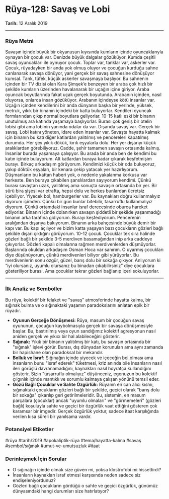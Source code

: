 # Rüya-128: Savaş ve Lobi
**Tarih:** 12 Aralık 2019

---
### Rüya Metni

Savaşın içinde büyük bir okyanusun kıyısında kumların içinde oyuncaklarıyla oynayan bir çocuk var. Denizde büyük dalgalar gözüküyor. Kumda çeşitli savaş oyuncakları ile oynuyor çocuk. Toplar var, tanklar var, askerler var. Çocuk, rüyadayken bir anda yok olmuş oluyor ve çocuğun kurduğu sahne canlanarak savaşa dönüyor, yani gerçek bir savaş sahnesine dönüşüyor kumsal. Tank, tüfek, küçük askerler savaşmaya başlıyor. Bu sahnenin içinden bir TV dizisi olan Kara Şimşek’e benzeyen bir araba çok hızlı bir şekilde kumların üzerinden havalanarak bir uçağın içine giriyor. Araba oyuncak boyutlarında fakat uçak gerçek boyutunda. Arabanın içinden, nasıl oluyorsa, onlarca insan gözüküyor. Arabanın içindeyse kötü insanlar var. Uçağın içinden kendilerini bir anda dünyanın başka bir yerinde, yüksek, metruk, yıkık bir binanın içindeki bir katta buluyorlar. Kendileri oyuncak formlarından çıkıp normal boyutlara geliyorlar. 10-15 katlı eski bir binanın unutulmuş ara katında yaşamaya başlıyorlar. Burası çok geniş bir otelin lobisi gibi ama lobinin yanında odalar da var. Dışarıda savaş var. Gerçek bir savaş. Lobi katını yöneten, idare eden insanlar var. Savaşta hayatta kalmak için binanın bu katı diğer katlardan yalıtılmış ve pencereleri kapatılmış durumda. Her şey yıkık dökük, kırık eşyalarla dolu. Her yer dışarıyı küçük aralıklardan görebiliyoruz. Cadde, şehir tamamen savaşın ortasında kalmış. İnsanlar burada yaşamaya çalışıyor. Bu arada bir anda ben de kendimi bu katın içinde buluyorum. Alt katlardan buraya kadar çıkarak keşfetmişim burayı. Birkaç arkadaşım görüyorum. Kendimizi küçük bir oda buluyoruz, yakıp döktük eşyaları, bir kenara çekip yatacak yer hazırlıyorum. Düşmanların bu kattan haberi yok, o nedenle yakalanma korkusu var herkeste. Ben buraya çıkabilen şanslılardan sayıyorum kendimi. Çünkü burası savaştan uzak, yalıtılmış ama sonuçta savaşın ortasında bir yer. Bir sürü bira şişesi var etrafta, hepsi dolu ve herkes bunlardan ücretsiz içebiliyor. Yiyecek bol, hamburgerler var. Bu kaynakları doğru kullanmalıyız diyorum içimden. Çünkü bir gün bunlar bitebilir, tasarruflu kullanmalıyız diyorum. Çünkü ortamdaki insanlar israf derecesinde oburca hareket ediyorlar. Binanın içinde dolanırken savaşın şiddetli bir şekilde yaşanmadığı binanın arka tarafına gidiyorum. Burayı keşfediyorum. Pencerenin aralığından dışarıya bakıyorum. Binanın arka bahçesinde büyük demir bir kapı var. Bu kapı açılıyor ve bizim katta yaşayan bazı çocukların gözleri bağlı şekilde dışarı çıktığını görüyorum. 10-12 çocuk. Çocuklar tek sıra halinde gözleri bağlı bir şekilde 3-5 merdiven basamağından inip arka caddeye çıkıyorlar. Gözleri kapalı olmalarına rağmen merdivenlerden düşmüyorlar. Başlarında okuldan arkadaşım Osman Hoca var sanırım. O uyarmış çocukları diye düşünüyorum, çünkü merdivenleri biliyor gibi yürüyorlar. Bu merdivenlerin sonu özgür, güzel, barış dolu bir sokağa çıkıyor. Anlıyorum ki “iyi olursanız, uyumlu olursanız bu binadan çıkabilirsiniz” diye çocuklara gösteriliyor burası. Ama çocuklar tekrar gözleri bağlanıp içeri sokuluyorlar.

---
### İlk Analiz ve Semboller

Bu rüya, kolektif bir felaket ve "savaş" atmosferinde hayatta kalma, bir sığınak bulma ve o sığınaktaki yaşamın paradokslarını anlatan epik bir rüyadır.

* **Oyunun Gerçeğe Dönüşmesi:** Rüya, masum bir çocuğun savaş oyununun, çocuğun kaybolmasıyla gerçek bir savaşa dönüşmesiyle başlar. Bu, bastırılmış veya oyun sandığımız kolektif agresyonun nasıl aniden gerçek ve yıkıcı bir hal alabileceğini gösterir.
* **Sığınak:** Yıkık bir binanın yalıtılmış bir katı, bu savaşın ortasında bir "sığınak" işlevi görür. Burası, dış dünyadan korunulan ama aynı zamanda bir hapishane olan paradoksal bir mekandır.
* **Bolluk ve İsraf:** Sığınağın içinde yiyecek ve içeceğin bol olması ama insanların bunu "israf ederek" tüketmesi, kriz anında bile insanların nasıl ileri görüşlü davranamadığını, kaynakları nasıl hoyratça kullandığını gösterir. Sizin "tasarruflu olmalıyız" düşünceniz, egonuzun bu kolektif çılgınlık içinde mantıklı ve sorumlu kalmaya çalışan yönünü temsil eder.
* **Gözü Bağlı Çocuklar ve Sahte Özgürlük:** Rüyanın en can alıcı kısmı, sığınaktaki çocukların gözleri bağlı bir şekilde, geçici olarak "barış dolu bir sokağa" çıkarılıp geri getirilmeleridir. Bu, sistemin, en masum parçalara (çocuklar) ancak "uyumlu olmaları" ve "görmemeleri" (gözleri bağlı) koşuluyla sahte ve geçici bir özgürlük vaat ettiğini gösteren çok karamsar bir imgedir. Gerçek özgürlük yoktur, sadece itaat karşılığında verilen kısa süreli bir yanılsama vardır.

### Potansiyel Etiketler
#rüya #tarih/2019 #apokaliptik-rüya #tema/hayatta-kalma #savaş #sembol/sığınak #umut-ve-umutsuzluk #itaat

### Derinleşmek İçin Sorular
* O sığınağın içinde olmak size güven mi, yoksa klostrofobi mi hissettirdi?
* İnsanların kaynakları israf etmesi karşısında neden sadece siz endişeleniyordunuz?
* Gözleri bağlı çocukların gördüğü o sahte ve geçici özgürlük, günümüz dünyasındaki hangi durumları size hatırlatıyor?